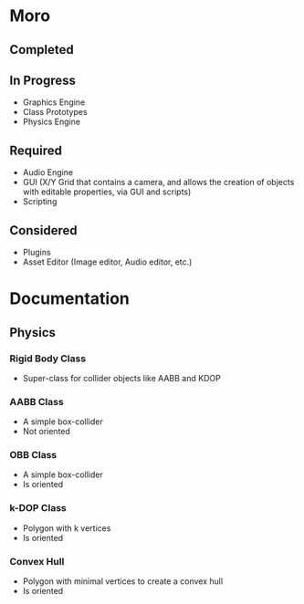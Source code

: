 # Moro
## Completed



## In Progress
  - Graphics Engine
  - Class Prototypes
  - Physics Engine



## Required
  - Audio Engine
  - GUI (X/Y Grid that contains a camera, and allows the creation of objects with editable properties, via GUI and scripts)
  - Scripting




## Considered
  - Plugins
  - Asset Editor (Image editor, Audio editor, etc.)



# Documentation

## Physics
  
### Rigid Body Class
  - Super-class for collider objects like AABB and KDOP

### AABB Class
  - A simple box-collider
  - Not oriented

### OBB Class
  - A simple box-collider
  - Is oriented

### k-DOP Class
  - Polygon with k vertices
  - Is oriented

### Convex Hull
  - Polygon with minimal vertices to create a convex hull
  - Is oriented


